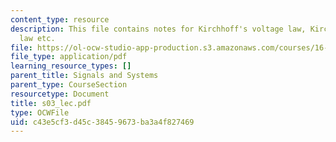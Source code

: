 ```yaml
---
content_type: resource
description: This file contains notes for Kirchhoff's voltage law, Kirchhoff's current
  law etc.
file: https://ol-ocw-studio-app-production.s3.amazonaws.com/courses/16-01-unified-engineering-i-ii-iii-iv-fall-2005-spring-2006/c43e5cf3d45c38459673ba3a4f827469_s03_lec.pdf
file_type: application/pdf
learning_resource_types: []
parent_title: Signals and Systems
parent_type: CourseSection
resourcetype: Document
title: s03_lec.pdf
type: OCWFile
uid: c43e5cf3-d45c-3845-9673-ba3a4f827469
---
```

